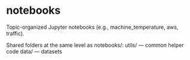 # notebooks

Topic-organized Jupyter notebooks (e.g., machine_temperature, aws, traffic). 

Shared folders at the same level as notebooks/:
utils/ — common helper code
data/ — datasets
